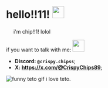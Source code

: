 # hello!!11! <img style="width: 32px;" src="https://media.tenor.com/enYuamE9_bwAAAAi/teto-boing.gif"/>
<img style="width: 16px;" src="https://media1.tenor.com/m/quAWpknXG50AAAAd/kasane-teto-tetris.gif"/> i'm chip!!1! lolol

if you want to talk with me: <img style="width: 32px;" src="https://media1.tenor.com/m/iVNCPdNesGUAAAAd/fukkireta-anime.gif"/>
- **Discord: `@crispy.chipss`**;
- **X: https://x.com/@CrispyChips89**;

![funny teto gif](https://media1.tenor.com/m/Z_jHYKTiYFAAAAAd/kasane-teto.gif)
i love teto.
